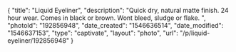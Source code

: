 {
    "title": "Liquid Eyeliner",
    "description": "Quick dry, natural matte finish. 24 hour wear. Comes in black or brown. Wont bleed, sludge or flake. ",
    "photoId": "192856948",
    "date_created": "1546636514",
    "date_modified": "1546637153",
    "type": "captivate",
    "layout": "photo",
    "url": "\/p\/liquid-eyeliner\/192856948"
}